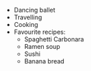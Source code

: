 * Dancing ballet
* Travelling
* Cooking
* Favourite recipes:
  * Spaghetti Carbonara
  * Ramen soup
  * Sushi
  * Banana bread
